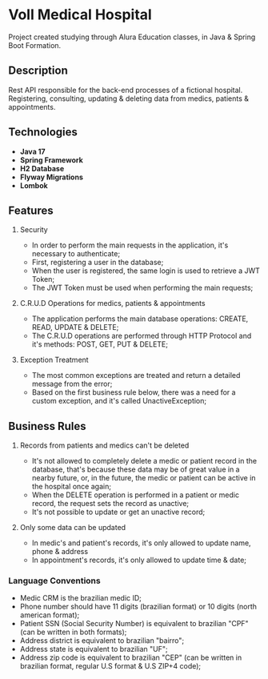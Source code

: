 # Voll Medical Hospital

Project created studying through Alura Education classes, in Java & Spring Boot Formation.

## Description

Rest API responsible for the back-end processes of a fictional hospital. Registering, consulting, updating & deleting data from medics, patients & appointments.

## Technologies

- **Java 17**
- **Spring Framework**
- **H2 Database**
- **Flyway Migrations**
- **Lombok**

## Features

1. Security
   - In order to perform the main requests in the application, it's necessary to authenticate;
   - First, registering a user in the database;
   - When the user is registered, the same login is used to retrieve a JWT Token;
   - The JWT Token must be used when performing the main requests;

2. C.R.U.D Operations for medics, patients & appointments
   - The application performs the main database operations: CREATE, READ, UPDATE & DELETE;
   - The C.R.U.D operations are performed through HTTP Protocol and it's methods: POST, GET, PUT & DELETE;

3. Exception Treatment
   - The most common exceptions are treated and return a detailed message from the error;
   - Based on the first business rule below, there was a need for a custom exception, and it's called UnactiveException;

## Business Rules

1. Records from patients and medics can't be deleted 
   - It's not allowed to completely delete a medic or patient record in the database, that's because these data may be of great value in a nearby future, 
   or, in the future, the medic or patient can be active in the hospital once again;
   - When the DELETE operation is performed in a patient or medic record, the request sets the record as unactive;
   -  It's not possible to update or get an unactive record;

2. Only some data can be updated
   - In medic's and patient's records, it's only allowed to update name, phone & address
   - In appointment's records, it's only allowed to update time & date;

### Language Conventions

- Medic CRM is the brazilian medic ID;
- Phone number should have 11 digits (brazilian format) or 10 digits (north american format);
- Patient SSN (Social Security Number) is equivalent to brazilian "CPF" (can be written in both formats);
- Address district is equivalent to brazilian "bairro";
- Address state is equivalent to brazilian "UF";
- Address zip code is equivalent to brazilian "CEP" (can be written in brazilian format, regular U.S format & U.S ZIP+4 code);



